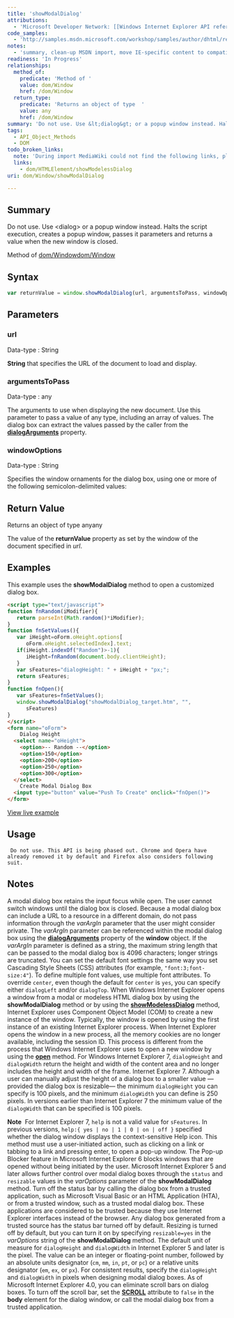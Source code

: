 ```yaml
---
title: 'showModalDialog'
attributions:
  - 'Microsoft Developer Network: [[Windows Internet Explorer API reference](http://msdn.microsoft.com/en-us/library/ie/hh828809%28v=vs.85%29.aspx) Article]'
code_samples:
  - 'http://samples.msdn.microsoft.com/workshop/samples/author/dhtml/refs/showModalDialog2.htm'
notes:
  - 'summary, clean-up MSDN import, move IE-specific content to compatibility'
readiness: 'In Progress'
relationships:
  method_of:
    predicate: 'Method of '
    value: dom/Window
    href: /dom/Window
  return_type:
    predicate: 'Returns an object of type  '
    value: any
    href: /dom/Window
summary: 'Do not use. Use &lt;dialog&gt; or a popup window instead. Halts the script execution, creates a popup window, passes it parameters and returns a value when the new window is closed.'
tags:
  - API_Object_Methods
  - DOM
todo_broken_links:
  note: 'During import MediaWiki could not find the following links, please fix and adjust this list.'
  links:
    - dom/HTMLElement/showModelessDialog
uri: dom/Window/showModalDialog

---
```

## Summary

Do not use. Use &lt;dialog&gt; or a popup window instead. Halts the script execution, creates a popup window, passes it parameters and returns a value when the new window is closed.

Method of [dom/Window](/dom/Window)[dom/Window](/dom/Window)

## Syntax

``` js
var returnValue = window.showModalDialog(url, argumentsToPass, windowOptions);
```

## Parameters

### url

 Data-type
:   String

**String** that specifies the URL of the document to load and display.

### argumentsToPass

 Data-type
:   any

 The arguments to use when displaying the new document. Use this parameter to pass a value of any type, including an array of values. The dialog box can extract the values passed by the caller from the [**dialogArguments**](/dom/WindowModal/dialogArguments) property.

### windowOptions

 Data-type
:   String

 Specifies the window ornaments for the dialog box, using one or more of the following semicolon-delimited values:

## Return Value

Returns an object of type anyany

The value of the **returnValue** property as set by the window of the document specified in *url*.

## Examples

This example uses the **showModalDialog** method to open a customized dialog box.

``` html
<script type="text/javascript">
function fnRandom(iModifier){
   return parseInt(Math.random()*iModifier);
}
function fnSetValues(){
   var iHeight=oForm.oHeight.options[
      oForm.oHeight.selectedIndex].text;
   if(iHeight.indexOf("Random")>-1){
      iHeight=fnRandom(document.body.clientHeight);
   }
   var sFeatures="dialogHeight: " + iHeight + "px;";
   return sFeatures;
}
function fnOpen(){
   var sFeatures=fnSetValues();
   window.showModalDialog("showModalDialog_target.htm", "",
      sFeatures)
}
</script>
<form name="oForm">
    Dialog Height
  <select name="oHeight">
    <option>-- Random --</option>
    <option>150</option>
    <option>200</option>
    <option>250</option>
    <option>300</option>
  </select>
    Create Modal Dialog Box
  <input type="button" value="Push To Create" onclick="fnOpen()">
</form>
```

[View live example](http://samples.msdn.microsoft.com/workshop/samples/author/dhtml/refs/showModalDialog2.htm)

## Usage

     Do not use. This API is being phased out. Chrome and Opera have already removed it by default and Firefox also considers following suit.

## Notes

A modal dialog box retains the input focus while open. The user cannot switch windows until the dialog box is closed. Because a modal dialog box can include a URL to a resource in a different domain, do not pass information through the *varArgIn* parameter that the user might consider private. The *varArgIn* parameter can be referenced within the modal dialog box using the [**dialogArguments**](/dom/WindowModal/dialogArguments) property of the **window** object. If the *varArgIn* parameter is defined as a string, the maximum string length that can be passed to the modal dialog box is 4096 characters; longer strings are truncated. You can set the default font settings the same way you set Cascading Style Sheets (CSS) attributes (for example, `"font:3;font-size:4"`). To define multiple font values, use multiple font attributes. To override `center`, even though the default for `center` is `yes`, you can specify either `dialogLeft` and/or `dialogTop`. When Windows Internet Explorer opens a window from a modal or modeless HTML dialog box by using the **showModalDialog** method or by using the [**showModelessDialog**](/w/index.php?title=dom/HTMLElement/showModelessDialog&action=edit&redlink=1) method, Internet Explorer uses Component Object Model (COM) to create a new instance of the window. Typically, the window is opened by using the first instance of an existing Internet Explorer process. When Internet Explorer opens the window in a new process, all the memory cookies are no longer available, including the session ID. This process is different from the process that Windows Internet Explorer uses to open a new window by using the [**open**](/dom/Window/open) method. For Windows Internet Explorer 7, `dialogHeight` and `dialogWidth` return the height and width of the content area and no longer includes the height and width of the frame. Internet Explorer 7. Although a user can manually adjust the height of a dialog box to a smaller value —provided the dialog box is resizable— the minimum `dialogHeight` you can specify is 100 pixels, and the minimum `dialogWidth` you can define is 250 pixels. In versions earlier than Internet Explorer 7 the minimum value of the `dialogWidth` that can be specified is 100 pixels.

**Note**  For Internet Explorer 7, `help` is not a valid value for `sFeatures`. In previous versions, `help:{ yes | no | 1 | 0 | on | off }` specified whether the dialog window displays the context-sensitive Help icon. This method must use a user-initiated action, such as clicking on a link or tabbing to a link and pressing enter, to open a pop-up window. The Pop-up Blocker feature in Microsoft Internet Explorer 6 blocks windows that are opened without being initiated by the user. Microsoft Internet Explorer 5 and later allows further control over modal dialog boxes through the `status` and `resizable` values in the *varOptions* parameter of the **showModalDialog** method. Turn off the status bar by calling the dialog box from a trusted application, such as Microsoft Visual Basic or an HTML Application (HTA), or from a trusted window, such as a trusted modal dialog box. These applications are considered to be trusted because they use Internet Explorer interfaces instead of the browser. Any dialog box generated from a trusted source has the status bar turned off by default. Resizing is turned off by default, but you can turn it on by specifying `resizable=yes` in the *varOptions* string of the **showModalDialog** method. The default unit of measure for `dialogHeight` and `dialogWidth` in Internet Explorer 5 and later is the pixel. The value can be an integer or floating-point number, followed by an absolute units designator (`cm`, `mm`, `in`, `pt`, or `pc`) or a relative units designator (`em`, `ex`, or `px`). For consistent results, specify the `dialogHeight` and `dialogWidth` in pixels when designing modal dialog boxes. As of Microsoft Internet Explorer 4.0, you can eliminate scroll bars on dialog boxes. To turn off the scroll bar, set the [**SCROLL**](/html/attributes/scroll) attribute to `false` in the **body** element for the dialog window, or call the modal dialog box from a trusted application.
